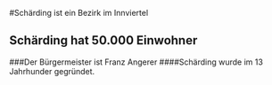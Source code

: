 #Schärding ist ein Bezirk im Innviertel
## Schärding hat 50.000 Einwohner
###Der Bürgermeister ist Franz Angerer
####Schärding wurde im 13 Jahrhunder gegründet.
